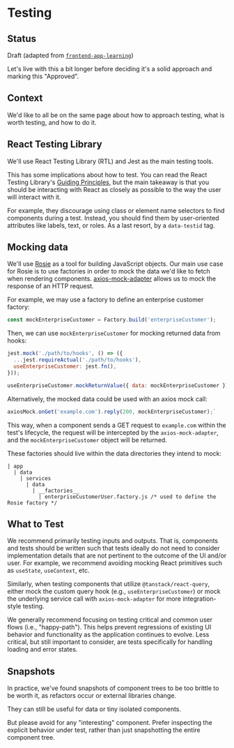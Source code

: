 # Testing

## Status
Draft (adapted from [`frontend-app-learning`](https://github.com/openedx/frontend-app-learning/blob/master/docs/decisions/0007-testing.md))

Let's live with this a bit longer before deciding it's a solid approach and marking this "Approved".

## Context
We'd like to all be on the same page about how to approach testing, what is
worth testing, and how to do it.

## React Testing Library
We'll use React Testing Library (RTL) and Jest as the main testing tools.

This has some implications about how to test. You can read the React Testing Library's
[Guiding Principles](https://testing-library.com/docs/guiding-principles), but the main
takeaway is that you should be interacting with React as closely as possible to the way
the user will interact with it.

For example, they discourage using class or element name selectors to find components
during a test. Instead, you should find them by user-oriented attributes like labels,
text, or roles. As a last resort, by a `data-testid` tag.

## Mocking data
We'll use [Rosie](https://github.com/rosiejs/rosie) as a tool for building JavaScript objects.
Our main use case for Rosie is to use factories in order to mock the data we'd like to fetch when rendering components.
[axios-mock-adapter](https://www.npmjs.com/package/axios-mock-adapter) allows us to mock the response of an HTTP request.

For example, we may use a factory to define an enterprise customer factory:

```js
const mockEnterpriseCustomer = Factory.build('enterpriseCustomer');
```

Then, we can use `mockEnterpriseCustomer` for mocking returned data from hooks:

```js
jest.mock('./path/to/hooks', () => ({
  ...jest.requireActual('./path/to/hooks'),
  useEnterpriseCustomer: jest.fn(),
}));

useEnterpriseCustomer.mockReturnValue({ data: mockEnterpriseCustomer });
```

Alternatively, the mocked data could be used with an axios mock call:

```js
axiosMock.onGet('example.com').reply(200, mockEnterpriseCustomer);`
```

This way, when a component sends a GET request to `example.com` within the test's lifecycle, the request will be intercepted
by the `axios-mock-adapter`, and the `mockEnterpriseCustomer` object will be returned.

These factories should live within the data directories they intend to mock:

```
| app
  | data
    | services
      | data
        | __factories__
          | enterpriseCustomerUser.factory.js /* used to define the Rosie factory */
```

## What to Test
We recommend primarily testing inputs and outputs. That is, components and tests should be
written such that tests ideally do not need to consider implementation details that are not
pertinent to the outcome of the UI and/or user. For example, we recommend avoiding mocking React
primitives such as `useState`, `useContext`, etc.

Similarly, when testing components that utilize `@tanstack/react-query`, either mock the custom
query hook (e.g., `useEnterpriseCustomer`) or mock the underlying service call with `axios-mock-adapter`
for more integration-style testing.

We generally recommend focusing on testing critical and common user flows (i.e., "happy-path"). This helps
prevent regressions of existing UI behavior and functionality as the application continues to evolve. Less
critical, but still important to consider, are tests specifically for handling loading and error states.

## Snapshots
In practice, we've found snapshots of component trees to be too brittle to be worth it,
as refactors occur or external libraries change.

They can still be useful for data or tiny isolated components.

But please avoid for any "interesting" component. Prefer inspecting the explicit behavior
under test, rather than just snapshotting the entire component tree.

